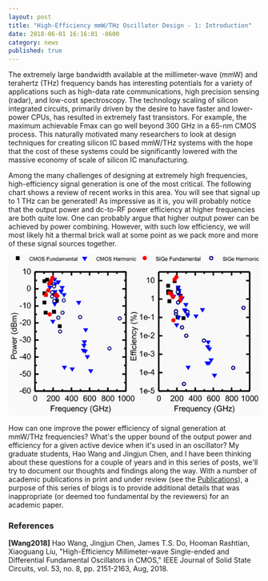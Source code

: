 ```yaml
---
layout: post
title: "High-Efficiency mmW/THz Oscillator Design - 1: Introduction"
date: 2018-06-01 16:16:01 -0600
category: news
published: true
---
```


The extremely large bandwidth available at the millimeter-wave (mmW) and terahertz (THz) frequency bands has interesting potentials for a variety of applications such as high-data rate communications, high precision sensing (radar), and low-cost spectroscopy. The technology scaling of silicon integrated circuits, primarily driven by the desire to have faster and lower-power CPUs, has resulted in extremely fast transistors. For example, the maximum achievable Fmax can go well beyond 300 GHz in a 65-nm CMOS process. This naturally motivated many researchers to look at design techniques for creating silicon IC based mmW/THz systems with the hope that the cost of these systems could be significantly lowered with the massive economy of scale of silicon IC manufacturing.

<!--more-->

Among the many challenges of designing at extremely high frequencies, high-efficiency signal generation is one of the most critical. The following chart shows a review of recent works in this area. You will see that signal up to 1 THz can be generated! As impressive as it is, you will probably notice that the output power and dc-to-RF power efficiency at higher frequencies are both quite low. One can probably argue that higher output power can be achieved by power combining. However, with such low efficiency, we will most likely hit a thermal brick wall at some point as we pack more and more of these signal sources together.

![Literature Survey](high-efficiency-oscillator/survey.png)

How can one improve the power efficiency of signal generation at mmW/THz frequencies? What's the upper bound of the output power and efficiency for a given active device when it's used in an oscillator? My graduate students, Hao Wang and Jingjun Chen, and I have been thinking about these questions for a couple of years and in this series of posts, we'll try to document our thoughts and findings along the way. With a number of academic publications in print and under review (see the [Publications](/research/publications)), a purpose of this series of blogs is to provide additional details that was inappropriate (or deemed too fundamental by the reviewers) for an academic paper.

### References

**[Wang2018]** Hao Wang, Jingjun Chen, James T.S. Do, Hooman Rashtian, Xiaoguang Liu, "High-Efficiency Millimeter-wave Single-ended and Differential Fundamental Oscillators in CMOS," IEEE Journal of Solid State Circuits, vol. 53, no. 8, pp. 2151-2163, Aug, 2018.
